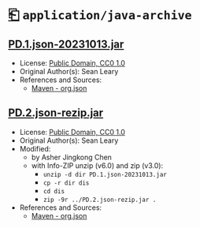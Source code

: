 # [⎗](../../../../README.md) `application/java-archive`

## [PD.1.json-20231013.jar](../files/PD.1.json-20231013.jar)

- License: [Public Domain, CC0 1.0](./LICENSE.1.txt)
- Original Author(s): Sean Leary
- References and Sources:
  - [Maven - org.json](https://repo1.maven.org/maven2/org/json/json/20231013/json-20231013.jar)

## [PD.2.json-rezip.jar](../files/PD.2.json-rezip.jar)

- License: [Public Domain, CC0 1.0](./LICENSE.1.txt)
- Original Author(s): Sean Leary
- Modified:
  - by Asher Jingkong Chen
  - with Info-ZIP unzip (v6.0) and zip (v3.0):
    - `unzip -d dir PD.1.json-20231013.jar`
    - `cp -r dir dis`
    - `cd dis`
    - `zip -9r ../PD.2.json-rezip.jar .`
- References and Sources:
  - [Maven - org.json](https://repo1.maven.org/maven2/org/json/json/20231013/json-20231013.jar)
